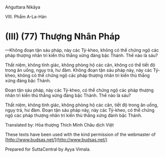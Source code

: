  

Aṅguttara Nikāya

VIII. Phẩm A-La-Hán

# (III) (77) Thượng Nhân Pháp

—Không đoạn tận sáu pháp, này các Tỷ-kheo, không có thể chứng ngộ các pháp thượng nhân tri kiến thù thắng xứng đáng bậc Thánh. Thế nào là sáu?

Thất niệm, không tỉnh giác, không phòng hộ các căn, không có thể tiết độ trong ăn uống, ngụy trá, hư đàm. Không đoạn tận sáu pháp này, này các Tỷ-kheo, không có thể chứng ngộ các pháp thượng nhân tri kiến thù thắng xứng đáng bậc Thánh.

Ðoạn tận sáu pháp, này các Tỷ-kheo, có thể chứng ngộ các pháp thượng nhân tri kiến thù thắng xứng đáng bậc Thánh. Thế nào là sáu?

Thất niệm, không tỉnh giác, không phòng hộ các căn, tiết độ trong ăn uống, ngụy trá, hư đàm. Ðoạn tận sáu pháp này, này các Tỷ-kheo, có thể chứng ngộ các pháp thượng nhân tri kiến thù thắng xứng đánh bậc Thánh.

Translated by: Hòa thượng Thích Minh Châu dịch Việt

These texts have been used with the kind permission of the webmaster of [http://www.budsas.net/](http://www.budsas.net/)

Prepared for SuttaCentral by Ayya Vimala.